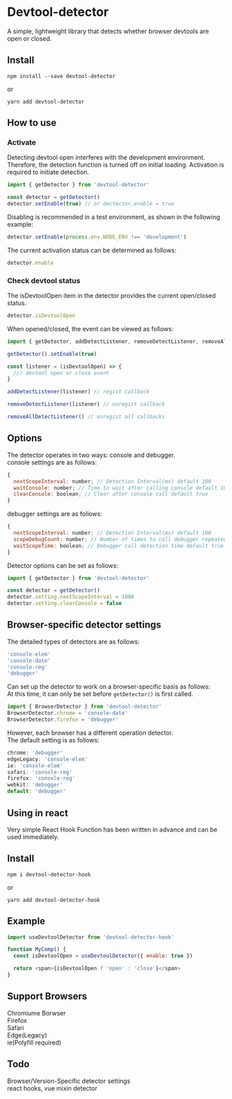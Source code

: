 # Devtool-detector

A simple, lightweight library that detects whether browser devtools are open or closed.

## Install
```
npm install --save devtool-detector
```
or
```
yarn add devtool-detector
```

## How to use

### Activate

Detecting devtool open interferes with the development environment.  
Therefore, the detection function is turned off on initial loading. Activation is required to initiate detection.

```js
import { getDetector } from 'devtool-detector'

const detector = getDetector()
detector.setEnable(true) // or dectector.enable = true
```

Disabling is recommended in a test environment, as shown in the following example:

```js
detector.setEnable(process.env.NODE_ENV !== 'development')
```

The current activation status can be determined as follows:

```js
detector.enable
```

### Check devtool status

The isDevtoolOpen item in the detector provides the current open/closed status.

```js
detector.isDevtoolOpen
```

When opened/closed, the event can be viewed as follows:

```js
import { getDetector, addDetectListener, removeDetectListener, removeAllDetectListener } from 'devtool-detector'

getDetector().setEnable(true)

const listener = (isDevtoolOpen) => {
  /// devtool open or close event
}

addDetectListener(listener) // regist callback

removeDetectListener(listener) // unregist callback

removeAllDetectListener() // unregist all callbacks
```

## Options

The detector operates in two ways: console and debugger.  
console settings are as follows:
```js
{
  nextScopeInterval: number; // Detection Interval(ms) default 100
  waitConsole: number; // Time to wait after calling console default 10
  clearConsole: boolean; // Clear after console call default true
}
```

debugger settings are as follows:
```js
{
  nextScopeInterval: number; // Detection Interval(ms) default 100
  scopeDebugCount: number; // Number of times to call debugger repeatedly default 10
  waitScopeTime: boolean; // Debugger call detection time default true
}
```

Detector options can be set as follows:
```js
import { getDetector } from 'devtool-detector'

const detector = getDetector()
detector.setting.nextScopeInterval = 1000
detector.setting.clearConsole = false
```

## Browser-specific detector settings
The detailed types of detectors are as follows:
```js
'console-elem'
'console-date'
'console-reg'
'debugger'
```
Can set up the detector to work on a browser-specific basis as follows:  
At this time, it can only be set before `getDetector()` is first called.
```js
import { BrowserDetector } from 'devtool-detector'
BrowserDetector.chrome = 'console-date'
BrowserDetector.firefox = 'debugger'
```
However, each browser has a different operation detector.  
The default setting is as follows:
```js
chrome: 'debugger'
edgeLegacy: 'console-elem'
ie: 'console-elem'
safari: 'console-reg'
firefox: 'console-reg'
webkit: 'debugger'
default: 'debugger'
```

## Using in react

Very simple React Hook Function has been written in advance and can be used immediately.
## Install

```
npm i devtool-detector-hook
```

or

```
yarn add devtool-detector-hook
```

## Example

```js
import useDevtoolDetector from 'devtool-detector-hook'

function MyComp() {
  const isDevtoolOpen = useDevtoolDetector({ enable: true })

  return <span>{isDevtoolOpen ? 'open' : 'close'}</span>
}
```

## Support Browsers
Chromiume Borwser  
Firefox  
Safari  
Edge(Legacy)  
ie(Polyfill required)
## Todo
Browser/Version-Specific detector settings  
react hooks, vue mixin detector